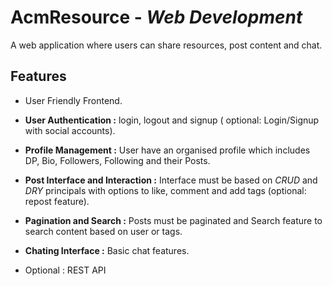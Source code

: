 # AcmResource - *Web Development*

  A web application where users can share resources, post content and chat.
  
  ## Features
  
  - User Friendly Frontend.
  - **User Authentication :** login, logout and signup  ( optional: Login/Signup with social accounts).
  
  - **Profile Management :** User have an organised profile which includes DP, Bio, Followers, Following and their Posts.
  - **Post Interface and Interaction :** Interface must be based on *CRUD* and *DRY* principals with options to like, comment and add tags (optional: repost feature).
  - **Pagination and Search :** Posts must be paginated and Search feature to search content based on user or tags.
  - **Chating Interface :** Basic chat features.
  - Optional : REST API
